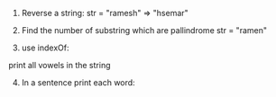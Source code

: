 1) Reverse a string: 
str = "ramesh" => "hsemar"

2) Find the number of substring which are pallindrome
str = "ramen" 
<!-- all substring > 1 -->
<!-- ramen 
rame 
ram 
ra 
amen -->

3) use indexOf: 

print all vowels in the string


4) In a sentence print each word: 

<!-- like "Ram is dancing" 

Ram 
is
dancing -->

<!-- 5) Lets take two version of software: 

v1 = "12.78.56" 
v2 = "12.000078.0000056 -->